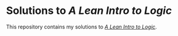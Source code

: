 # Solutions to _A Lean Intro to Logic_

This repository contains my solutions to [_A Lean Intro to Logic_][1].

[1]: https://adam.math.hhu.de/#/g/trequetrum/lean4game-logic
